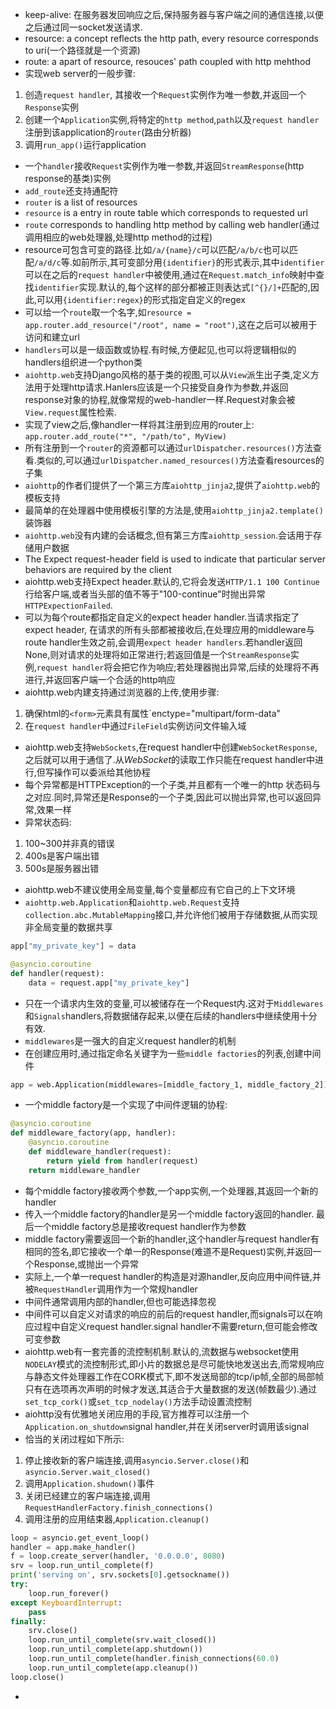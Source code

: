 - keep-alive: 在服务器发回响应之后,保持服务器与客户端之间的通信连接,以便之后通过同一socket发送请求.
- resource: a concept reflects the http path, every resource corresponds to uri(一个路径就是一个资源)
- route: a apart of resource, resouces' path coupled with http mehthod
- 实现web server的一般步骤:
 1. 创造`request handler`, 其接收一个`Request`实例作为唯一参数,并返回一个`Response`实例
 2. 创建一个`Application`实例,将特定的`http method`,`path`以及`request handler`注册到该application的`router`(路由分析器)
 3. 调用`run_app()`运行application
- 一个`handler`接收`Request`实例作为唯一参数,并返回`StreamResponse`(http response的基类)实例
- `add_route`还支持通配符
- `router` is a list of resources
- `resource` is a entry in route table which corresponds to requested url
- `route` corresponds to handling http method by calling web handler(通过调用相应的web处理器,处理http method的过程)
- resource可包含可变的路径.比如`/a/{name}/c`可以匹配`/a/b/c`也可以匹配`/a/d/c`等.如前所示,其可变部分用`{identifier}`的形式表示,其中`identifier`可以在之后的`request handler`中被使用,通过在`Request.match_info`映射中查找`identifier`实现.默认的,每个这样的部分都被正则表达式`[^{}/]+`匹配的,因此,可以用`{identifier:regex}`的形式指定自定义的regex
- 可以给一个`route`取一个名字,如`resource = app.router.add_resource("/root", name = "root")`,这在之后可以被用于访问和建立url
- `handlers`可以是一级函数或协程.有时候,方便起见,也可以将逻辑相似的handlers组织进一个python类
- `aiohttp.web`支持Django风格的基于类的视图,可以从`View`派生出子类,定义方法用于处理http请求.Hanlers应该是一个只接受自身作为参数,并返回response对象的协程,就像常规的web-handler一样.Request对象会被`View.request`属性检索.
- 实现了view之后,像handler一样将其注册到应用的router上: `app.router.add_route("*", "/path/to", MyView)`
- 所有注册到一个`router`的资源都可以通过`urlDispatcher.resources()`方法查看.类似的,可以通过`urlDispatcher.named_resources()`方法查看resources的子集
- `aiohttp`的作者们提供了一个第三方库`aiohttp_jinja2`,提供了`aiohttp.web`的模板支持
- 最简单的在处理器中使用模板引擎的方法是,使用`aiohttp_jinja2.template()`装饰器
- `aiohttp.web`没有内建的会话概念,但有第三方库`aiohttp_session`.会话用于存储用户数据
- The Expect request-header field is used to indicate that particular server behaviors are required by the client
- aiohttp.web支持Expect header.默认的,它将会发送`HTTP/1.1 100 Continue`行给客户端,或者当头部的值不等于"100-continue"时抛出异常`HTTPExpectionFailed`.
- 可以为每个route都指定自定义的expect header handler.当请求指定了expect header, 在请求的所有头部都被接收后,在处理应用的middleware与route handler生效之前,会调用`expect header handlers`.若handler返回None,则对请求的处理将如正常进行;若返回值是一个`StreamResponse`实例,`request handler`将会把它作为响应;若处理器抛出异常,后续的处理将不再进行,并返回客户端一个合适的http响应
- aiohttp.web内建支持通过浏览器的上传,使用步骤:
 1. 确保html的`<form>`元素具有属性`enctype="multipart/form-data"
 2. 在`request handler`中通过`FileField`实例访问文件输入域
- aiohttp.web支持`WebSockets`,在request handler中创建`WebSocketResponse`,之后就可以用于通信了.从*WebSocket*的读取工作只能在request handler中进行,但写操作可以委派给其他协程
- 每个异常都是HTTPException的一个子类,并且都有一个唯一的http 状态码与之对应.同时,异常还是Response的一个子类,因此可以抛出异常,也可以返回异常,效果一样
- 异常状态码:
 1. 100~300并非真的错误
 2. 400s是客户端出错
 3. 500s是服务器出错
- aiohttp.web不建议使用全局变量,每个变量都应有它自己的上下文环境
- `aiohttp.web.Application`和`aiohttp.web.Request`支持`collection.abc.MutableMapping`接口,并允许他们被用于存储数据,从而实现非全局变量的数据共享

```python
app["my_private_key"] = data

@asyncio.coroutine
def handler(request):
    data = request.app["my_private_key"]
```

- 只在一个请求内生效的变量,可以被储存在一个Request内.这对于`Middlewares`和`Signals`handlers,将数据储存起来,以便在后续的handlers中继续使用十分有效.
- `middlewares`是一强大的自定义request handler的机制
- 在创建应用时,通过指定命名关键字为一些`middle factories`的列表,创建中间件

```python
app = web.Application(middlewares=[middle_factory_1, middle_factory_2])
```

- 一个middle factory是一个实现了中间件逻辑的协程:

```python
@asyncio.coroutine
def middleware_factory(app, handler):
    @asyncio.coroutine
    def middleware_handler(request):
        return yield from handler(request)
    return middleware_handler
```

- 每个middle factory接收两个参数,一个app实例,一个处理器,其返回一个新的handler
- 传入一个middle factory的handler是另一个middle factory返回的handler. 最后一个middle factory总是接收request handler作为参数
- middle factory需要返回一个新的handler,这个handler与request handler有相同的签名,即它接收一个单一的Response(难道不是Request)实例,并返回一个Response,或抛出一个异常
- 实际上,一个单一request handler的构造是对源handler,反向应用中间件链,并被`RequestHandler`调用作为一个常规handler
- 中间件通常调用内部的handler,但也可能选择忽视
- 中间件可以自定义对请求的响应的前后的request handler,而signals可以在响应过程中自定义request handler.signal handler不需要return,但可能会修改可变参数
- aiohttp.web有一套完善的流控制机制.默认的,流数据与websocket使用`NODELAY`模式的流控制形式,即小片的数据总是尽可能快地发送出去,而常规响应与静态文件处理器工作在CORK模式下,即不发送局部的tcp/ip帧,全部的局部帧只有在选项再次声明的时候才发送,其适合于大量数据的发送(帧数最少).通过`set_tcp_cork()`或`set_tcp_nodelay()`方法手动设置流控制
- aiohttp没有优雅地关闭应用的手段,官方推荐可以注册一个`Application.on_shutdown`signal handler,并在关闭server时调用该signal
- 恰当的关闭过程如下所示:
 1. 停止接收新的客户端连接,调用`asyncio.Server.close()`和`asyncio.Server.wait_closed()`
 2. 调用`Application.shudown()`事件
 3. 关闭已经建立的客户端连接,调用`RequestHandlerFactory.finish_connections()`
 4. 调用注册的应用结束器,`Application.cleanup()`

```python
loop = asyncio.get_event_loop()
handler = app.make_handler()
f = loop.create_server(handler, '0.0.0.0', 8080)
srv = loop.run_until_complete(f)
print('serving on', srv.sockets[0].getsockname())
try:
    loop.run_forever()
except KeyboardInterrupt:
    pass
finally:
    srv.close()
    loop.run_until_complete(srv.wait_closed())
    loop.run_until_complete(app.shutdown())
    loop.run_until_complete(handler.finish_connections(60.0)
    loop.run_until_complete(app.cleanup())
loop.close()
```

- 
